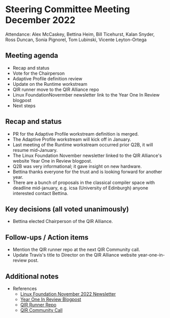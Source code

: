 # Steering Committee Meeting December 2022

Attendance: Alex McCaskey, Bettina Heim, Bill Ticehurst, Kalan Snyder,
Ross Duncan, Sonia Pignorel, Tom Lubinski, Vicente Leyton-Ortega

## Meeting agenda

- Recap and status
- Vote for the Chairperson
- Adaptive Profile definition review
- Update on the Runtime workstream
- QIR runner move to the QIR Alliance repo
- Linux FoundationNovermber newsletter link to the Year One In Review blogpost
- Next steps

## Recap and status

- PR for the Adaptive Profile workstream definition is merged.
- The Adaptive Profile workstream will kick off in January.
- Last meeting of the Runtime workstream occurred prior Q2B, it will resume
mid-January.
- The Linux Foundation November newsletter linked to the QIR Alliance's website
Year One in Review blogpost.
- Q2B was very informational; it gave insight on new hardware.
- Bettina thanks everyone for the trust and is looking forward for another year.
- There are a bunch of proposals in the classical compiler space with deadline
mid-january, e.g. icsa (University of Edinburgh) anyone interested contact Bettina.

## Key decisions (all voted unanimously)

- Bettina elected Chairperson of the QIR Alliance.

## Follow-ups / Action items

- Mention the QIR runner repo at the next QIR Community call.
- Update Travis's title to Director on the QIR Alliance website
year-one-in-review post.

## Additional notes

- References
  - [Linux Foundation November 2022 Newsletter](https://www.linuxfoundation.org/blog/linux-foundation-newsletter-november-2022)
  - [Year One In Review Blogpost](https://www.qir-alliance.org/posts/year_one_in_review/)
  - [QIR Runner Repo](https://github.com/qir-alliance/qir-runner)
  - [QIR Community Call](https://bit.ly/qir-community-call-chat)

